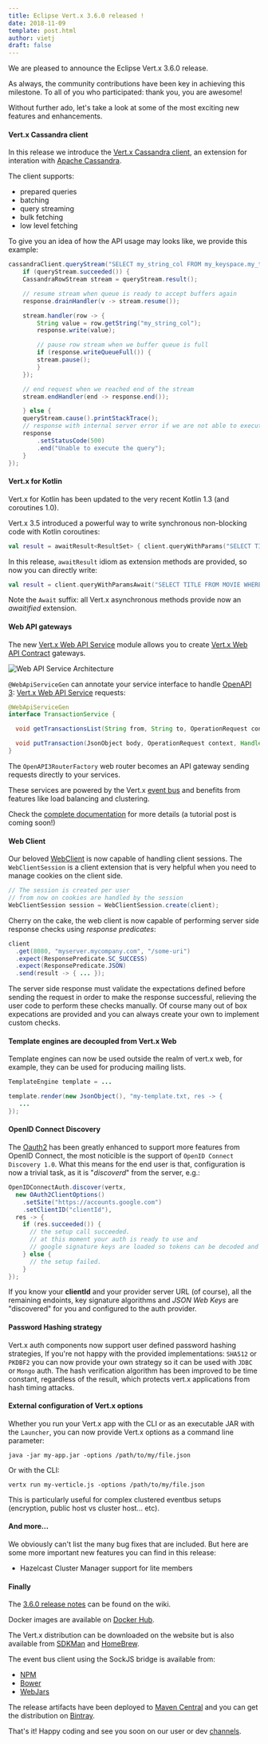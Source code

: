```yaml
---
title: Eclipse Vert.x 3.6.0 released !
date: 2018-11-09
template: post.html
author: vietj
draft: false
---
```


We are pleased to announce the Eclipse Vert.x 3.6.0 release.

As always, the community contributions have been key in achieving this milestone. 
To all of you who participated: thank you, you are awesome!

Without further ado, let's take a look at some of the most exciting new features and enhancements.  

#### Vert.x Cassandra client

In this release we introduce the [Vert.x Cassandra client](https://github.com/vert-x3/vertx-cassandra-client), an extension for interation with [Apache Cassandra](http://cassandra.apache.org/).

The client supports:
* prepared queries
* batching
* query streaming
* bulk fetching
* low level fetching

To give you an idea of how the API usage may looks like, we provide this example:

```java
cassandraClient.queryStream("SELECT my_string_col FROM my_keyspace.my_table where my_key = 'my_value'", queryStream -> {
    if (queryStream.succeeded()) {
    CassandraRowStream stream = queryStream.result();

    // resume stream when queue is ready to accept buffers again
    response.drainHandler(v -> stream.resume());

    stream.handler(row -> {
        String value = row.getString("my_string_col");
        response.write(value);

        // pause row stream when we buffer queue is full
        if (response.writeQueueFull()) {
        stream.pause();
        }
    });

    // end request when we reached end of the stream
    stream.endHandler(end -> response.end());

    } else {
    queryStream.cause().printStackTrace();
    // response with internal server error if we are not able to execute given query
    response
        .setStatusCode(500)
        .end("Unable to execute the query");
    }
});
```

#### Vert.x for Kotlin

Vert.x for Kotlin has been updated to the very recent Kotlin 1.3 (and coroutines 1.0).

Vert.x 3.5 introduced a powerful way to write synchronous non-blocking code with Kotlin coroutines:

```kotlin
val result = awaitResult<ResultSet> { client.queryWithParams("SELECT TITLE FROM MOVIE WHERE ID=?", json { array(id) }, it) };
```

In this release, `awaitResult` idiom as extension methods are provided, so now you can directly write:

```kotlin
val result = client.queryWithParamsAwait("SELECT TITLE FROM MOVIE WHERE ID=?", json { array(id) })
```

Note the `Await` suffix: all Vert.x asynchronous methods provide now an _awaitified_ extension.

#### Web API gateways

The new [Vert.x Web API Service](https://vertx.io/docs/vertx-web-api-service/java/) module allows you to
 create [Vert.x Web API Contract](https://vertx.io/docs/vertx-web-api-contract/java/) gateways.

![Web API Service Architecture](/assets/blog/vertx-web-api-service/vertx-web-api-service.png)

`@WebApiServiceGen` can annotate your service interface to handle
[OpenAPI 3](https://www.openapis.org/): [Vert.x Web API Service](https://vertx.io/docs/vertx-web-api-service/java/)
requests:

```java
@WebApiServiceGen
interface TransactionService {

  void getTransactionsList(String from, String to, OperationRequest context, Handler<AsyncResult<OperationResponse>> resultHandler);

  void putTransaction(JsonObject body, OperationRequest context, Handler<AsyncResult<OperationResponse>> resultHandler);
}
```

The `OpenAPI3RouterFactory` web router becomes an API gateway sending requests directly to your services.

These services are powered by the Vert.x [event bus](https://vertx.io/docs/vertx-core/java/#event_bus) and benefits
 from features like load balancing and clustering.

Check the [complete documentation](https://vertx.io/docs/vertx-web-api-service/java/) for more details (a tutorial post is coming soon!)

#### Web Client

Our beloved [WebClient](https://vertx.io/docs/vertx-web-client/java/) is now capable of handling client sessions. The
`WebClientSession` is a client extension that is very helpful when you need to manage cookies on the client side.

```java
// The session is created per user
// from now on cookies are handled by the session
WebClientSession session = WebClientSession.create(client);
```

Cherry on the cake, the web client is now capable of performing server side response checks using _response predicates_:

```java
client
  .get(8080, "myserver.mycompany.com", "/some-uri")
  .expect(ResponsePredicate.SC_SUCCESS)
  .expect(ResponsePredicate.JSON)
  .send(result -> { ... });
```

The server side response must validate the expectations defined before sending the request in order to make the response
successful, relieving the user code to perform these checks manually. Of course many out of box expecations are provided
and you can always create your own to implement custom checks.

#### Template engines are decoupled from Vert.x Web

Template engines can now be used outside the realm of vert.x web, for example, they can be used for producing mailing lists.

```java
TemplateEngine template = ...

template.render(new JsonObject(), "my-template.txt, res -> {
   ...
});
```

#### OpenID Connect Discovery

The [Oauth2](https://vertx.io/docs/vertx-auth-oauth2/java/) has been greatly enhanced to support more features from OpenID Connect, the most noticible is the support of `OpenID Connect Discovery 1.0`. What this means for the end user is that, configuration is now a trivial task, as it is "*discoverd*" from the server, e.g.:

```java
OpenIDConnectAuth.discover(vertx,
  new OAuth2ClientOptions()
    .setSite("https://accounts.google.com")
    .setClientID("clientId"),
  res -> {
    if (res.succeeded()) {
      // the setup call succeeded.
      // at this moment your auth is ready to use and
      // google signature keys are loaded so tokens can be decoded and verified.
    } else {
      // the setup failed.
    }
});
```

If you know your **clientId** and your provider server URL (of course), all the remaining endoints, key signature algorithms and *JSON Web Keys* are "discovered" for you and configured to the auth provider.

#### Password Hashing strategy

Vert.x auth components now support user defined password hashing strategies, If you're not happy with the provided implementations: `SHA512` or `PKDBF2` you can now provide your own strategy so it can be used with `JDBC` or `Mongo` auth. The hash verification algorithm has been improved to be time constant, regardless of the result, which protects vert.x applications from hash timing attacks.

#### External configuration of Vert.x options

Whether you run your Vert.x app with the CLI or as an executable JAR with the `Launcher`, you can now provide Vert.x options as a command line parameter:

```
java -jar my-app.jar -options /path/to/my/file.json
```

Or with the CLI:

```
vertx run my-verticle.js -options /path/to/my/file.json
```

This is particularly useful for complex clustered eventbus setups (encryption, public host vs cluster host... etc).

#### And more...

We obviously can't list the many bug fixes that are included. But here are some more important new features you can find in this release:

- Hazelcast Cluster Manager support for lite members

#### Finally

The [3.6.0 release notes](https://github.com/vert-x3/wiki/wiki/3.6.0-Release-Notes) can be found on the wiki.

Docker images are available on [Docker Hub](https://hub.docker.com/u/vertx/).

The Vert.x distribution can be downloaded on the website but is also available from [SDKMan](http://sdkman.io/index.html) and [HomeBrew](http://brew.sh/).

The event bus client using the SockJS bridge is available from:

* [NPM](https://www.npmjs.com/package/vertx3-eventbus-client)
* [Bower](https://github.com/vert-x3/vertx-bus-bower)
* [WebJars](http://www.webjars.org/)

The release artifacts have been deployed to [Maven Central](http://search.maven.org/#search%7Cga%7C1%7Cg%3A%22io.vertx%22%20AND%20v%3A%223.6.0%22) and you can get the distribution on [Bintray](https://bintray.com/vertx/downloads/distribution/3.6.0/view).

That's it! Happy coding and see you soon on our user or dev [channels](https://vertx.io/community).
